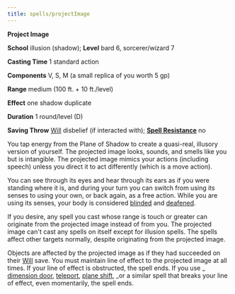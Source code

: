 ```yaml
---
title: spells/projectImage
---
```

 **Project Image**

**School** illusion (shadow); **Level** bard 6, sorcerer/wizard 7

**Casting Time** 1 standard action

**Components** V, S, M (a small replica of you worth 5 gp)

**Range** medium (100 ft. + 10 ft./level)

**Effect** one shadow duplicate

**Duration** 1 round/level (D)

**Saving Throw** [Will](../combat#_will) disbelief (if interacted with); **[Spell Resistance](../glossary#_spell-resistance)** no

You tap energy from the Plane of Shadow to create a quasi-real, illusory version of yourself. The projected image looks, sounds, and smells like you but is intangible. The projected image mimics your actions (including speech) unless you direct it to act differently (which is a move action).

You can see through its eyes and hear through its ears as if you were standing where it is, and during your turn you can switch from using its senses to using your own, or back again, as a free action. While you are using its senses, your body is considered [blinded](../glossary#_blinded) and [deafened](../glossary#_deafened).

If you desire, any spell you cast whose range is touch or greater can originate from the projected image instead of from you. The projected image can't cast any spells on itself except for illusion spells. The spells affect other targets normally, despite originating from the projected image.

Objects are affected by the projected image as if they had succeeded on their [Will](../combat#_will) save. You must maintain line of effect to the projected image at all times. If your line of effect is obstructed, the spell ends. If you use _ [dimension door](dimensionDoor#_dimension-door), [teleport](teleport#_teleport), [plane shift](planeShift#_plane-shift), _or a similar spell that breaks your line of effect, even momentarily, the spell ends.


